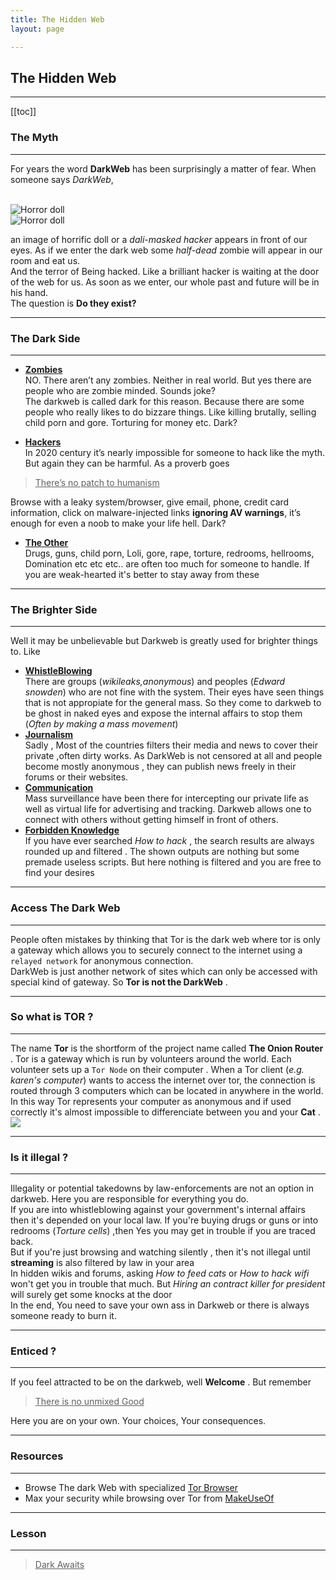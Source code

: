 ```yaml
---
title: The Hidden Web
layout: page

---
```



## The Hidden Web
-----
[[toc]]
### The Myth
---------
For years the word **DarkWeb** has been surprisingly a matter of fear. When someone says *DarkWeb*, <br> <br>

![Horror doll](https://img.lbry.to/files/rgzrsr.jpg)  
![Horror doll](https://img.lbry.to/files/dybkyh.png)  

 an image of horrific doll or a _dali-masked hacker_ appears in front of our eyes. As if we enter the dark web some *half-dead* zombie will appear in our room and eat us. <br>
And the terror of Being hacked. Like a brilliant hacker is waiting at the door of the web for us. As soon as we enter, our whole past and future will be in his hand. <br>
The question is **Do they exist?**

-------
### The Dark Side 
----
- <u>**Zombies**</u> <br>
NO. There aren’t any zombies. Neither in real world. But yes there are people who are zombie minded. Sounds joke?  <br>
The darkweb is called dark for this reason. Because there are some people who really likes to do bizzare things. Like killing brutally, selling child porn and gore. Torturing for money etc. Dark? <br>

- <u>**Hackers**</u> <br>
In 2020 century it’s nearly impossible for someone to hack like the myth. But again they can be harmful. As a proverb goes <br>
> <u>There’s no patch to humanism</u> <br>

Browse with a leaky system/browser, give email, phone, credit card information, click on malware-injected links **ignoring AV warnings**, it’s enough for even a noob to make your life hell. Dark? 
- <u>**The Other**</u> <br>
Drugs, guns, child porn, Loli, gore, rape, torture, redrooms, hellrooms, Domination etc etc etc.. are often too much for someone to handle. If you are weak-hearted it's better to stay away from these
-------
### The Brighter Side
-------

Well it may be unbelievable but Darkweb is greatly used for brighter things to. Like <br>
- **<u>WhistleBlowing</u>** <br>
There are groups (_wikileaks,anonymous_) and peoples (_Edward snowden_) who are not fine with the system. Their eyes  have seen things that is not appropiate for the general mass. So they come to darkweb to be ghost in naked eyes and expose the internal affairs to stop them (_Often by making a mass movement_) <br>
- **<u>Journalism</u>** <br>
Sadly , Most of the countries filters their media and news to cover their private ,often dirty works. As DarkWeb is not censored at all and people become mostly anonymous , they can publish news freely in their forums or their websites. <br>
- **<u>Communication</u>** <br>
Mass surveillance have been there for intercepting our private life as well as virtual life for advertising and tracking. Darkweb allows one to connect with others without getting himself in front of others. <br>
- **<u>Forbidden Knowledge</u>** <br> 
If you have ever searched _How to hack_ , the search results are always rounded up and filtered . The shown outputs are nothing but some premade useless scripts. But here nothing is filtered and you are free to find your desires
---
### Access The Dark Web
---
People often mistakes by thinking that Tor is the dark web where tor is only a gateway which allows you to securely connect to the internet using a `relayed network` for anonymous connection. <br>
DarkWeb is just another network of sites which can only be accessed with special kind of gateway. So **Tor is not the DarkWeb** .

---
### So what is TOR ?
---
The name **Tor** is the shortform of the project name called **The Onion Router** . Tor is a gateway which is run by volunteers around the world. Each volunteer sets up a `Tor Node` on their computer . When a Tor client (_e.g. karen's computer_) wants to access the internet over tor, the connection is routed through 3 computers which can be located in anywhere in the world. In this way Tor represents your computer as anonymous and if used correctly it's almost impossible to differenciate between you and your **Cat** .  <br>
![](https://tails.boum.org/doc/about/warning/htw2-tails.png)

---
### Is it illegal ?
---
Illegality or potential takedowns by law-enforcements are not an option in darkweb. Here you are responsible for everything you do. <br>
If you are into whistleblowing against your government's internal affairs then it's depended on your local law. If you're buying drugs or guns or into redrooms (_Torture cells_) ,then Yes you may get in trouble if you are traced back. <br>
But if you're just browsing and watching silently , then it's not illegal until **streaming** is also filtered by law in your area <br>
In hidden wikis and forums, asking _How to feed cats_ or _How to hack wifi_ won't get you in trouble that much. But _Hiring an contract killer for president_ will surely get some knocks at the door <br>
In the end, You need to save your own ass in Darkweb or there is always someone ready to burn it.

------------
 ### Enticed ?
 ----
If you feel attracted to be on the darkweb, well **Welcome** .
But remember <br>
> <u>There is no unmixed Good</u> <br>

Here you are on your own. Your choices, Your consequences.

---
### Resources
----
- Browse The dark Web with specialized [Tor Browser](https://www.torproject.org/download/) 
- Max your security while browsing over Tor from [MakeUseOf](https://www.makeuseof.com/tag/tor-browser-safety-tips/) 
---
### Lesson
----
> <u>Dark Awaits</u>
